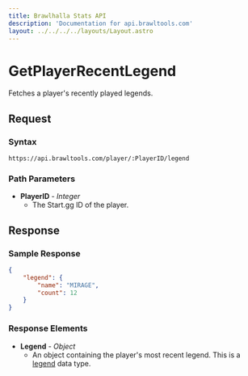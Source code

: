 ```yaml
---
title: Brawlhalla Stats API
description: 'Documentation for api.brawltools.com'
layout: ../../../../layouts/Layout.astro
---
```


# GetPlayerRecentLegend

Fetches a player's recently played legends.

## Request

### Syntax

```https://api.brawltools.com/player/:PlayerID/legend```

### Path Parameters

- **PlayerID** - *Integer*
	- The Start.gg ID of the player.

## Response

### Sample Response

```json
{
    "legend": {
        "name": "MIRAGE",
        "count": 12
    }
}
```

### Response Elements

- **Legend** - *Object*
    - An object containing the player's most recent legend. This is a <a href="../../../datatypes/legend">legend</a> data type.
